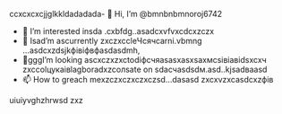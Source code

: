 ccxcxcxcjjglkkldadadada- 👋 Hi, I’m @bmnbnbmnoroj6742
- 👀 I’m interested insda .cxbfdg..asadcxvfvxcdcxzczx
- 🌱 Isad’m ascurrently zxczxccleЧсячсarni.vbmng ...asdcxzdsjkфівіфвфasdasdmh,
- 💞️gggI’m looking ascxczxzxctodіфсчяasasxasxsaxмсsівіавіdsxcxч zxccolцукаівlagboradxzcолsate on sdaсчasdsdм.asd..kjsadваasd
- 📫 How to greach mexzczxczxczxczsd...dasasd
zxcxvzxcasdcxzфів
<!---sadasdasdasd
oroj6742/oroj6742 is a ✨ special ✨ repository because its `README.md` (this file) appears on your GitHub profifbdle.
You can click the Preview link to sdacxzcxtake a ladsook at your changes.vdf
--->
uiuiyvghzhrwsd
zxz
